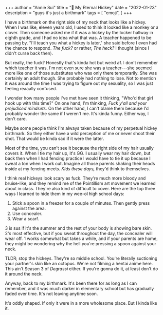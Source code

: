 +++
author = "Annie Sui"
title = "💋 My Eternal Hickey"
date = "2022-01-23"
description = "guys it's just a birthmark"
tags = [
    "emoji",
]
+++

I have a birthmark on the right side of my neck that looks like a hickey. When I was like, eleven years old, I used to think it looked like a monkey or a clover. Then someone asked me if it was a hickey by the locker hallway in eighth grade, and I had no idea what that was. A teacher happened to be passing by. "I'll teach you what a hickey is later," she said before I even had the chance to respond. <i> The fuck? </i> or rather, <i> The heck? </i> I thought (since I didn't curse back then). 
<br>

But really, the fuck? Honestly that's kinda hot but weird af. I don't remember which teacher it was. I'm not even sure she was a teacher---she seemed more like one of those substitutes who was only there temporarily. She was certainly an adult though. She probably had nothing to lose. Not to mention it was around the time I was trying to figure out my sexuality, so I was just feeling reaaally confused.

I wonder how many people I've met have seen it thinking, "Who'd that girl hook up with this time?" On one hand, I'm thinking, <i> Fuck y'all and your prejudiced mindsets.</i> On the other hand, I can't blame them because I'd probably wonder the same if I weren't me. It's kinda funny. Either way, I don't care.

Maybe some people think I'm always taken because of my perpetual hickey birthmark. So they either have a wild perception of me or never shoot their shot. That would be kinda sad if it were the latter.

Most of the time, you can't see it because the right side of my hair usually covers it. When I tie my hair up, it's GG. I usually wear my hair down, but back then when I had fencing practice I would have to tie it up because I sweat a ton when I work out. Imagine all those parents shaking their heads inside at my fencing meets. <i>Kids these days,</i> they'd think to themselves.

I think real hickeys look scary as fuck. They're much more bloody and bruise-like, and they remind me of the Pointillism art movement we learned about in class. They're also kind of difficult to cover. Here are the top three ways I learned to hide them in my wee-ol high school days:
1. Stick a spoon in a freezer for a couple of minutes. Then gently press against the area. 
2. Use concealer.
3. Wear a scarf.

3 is sus if it's the summer and the rest of your body is showing bare skin. 2's most effective, but if you sweat throughout the day, the concealer will wear off. 1 works somewhat but takes a while, and if your parents are home, they might be wondering why the hell you're pressing a spoon against your neck. 

TLDR; stop the hickeys. They're so middle school. You're literally suctioning your partner's skin like an octopus. We're not filming a hentai anime here. This ain't Season 3 of <i>Degrassi</i> either. If you're gonna do it, at least don't do it around the neck. 

Anyway, back to my birthmark. It's been there for as long as I can remember, and it was much darker in elementary school but has gradually faded over time. It's not leaving anytime soon.

It's oddly shaped. If only it were in a more wholesome place. But I kinda like it.

